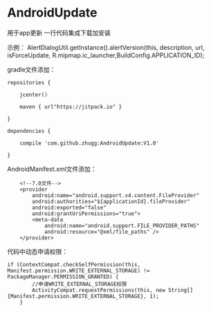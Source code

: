 # AndroidUpdate
用于app更新  一行代码集成下载加安装

示例：
AlertDialogUtil.getInstance().alertVersion(this, description, url, isForceUpdate, R.mipmap.ic_launcher,BuildConfig.APPLICATION_ID);



gradle文件添加：

    repositories {

        jcenter()

        maven { url"https://jitpack.io" }

    }

    dependencies {

        compile 'com.github.zhugg:AndroidUpdate:V1.0'

    }
    

AndroidManifest.xml文件添加：

        <!--7.0文件-->
        <provider
            android:name="android.support.v4.content.FileProvider"
            android:authorities="${applicationId}.fileProvider"
            android:exported="false"
            android:grantUriPermissions="true">
            <meta-data
                android:name="android.support.FILE_PROVIDER_PATHS"
                android:resource="@xml/file_paths" />
        </provider>
        

代码中动态申请权限：

    if (ContextCompat.checkSelfPermission(this, Manifest.permission.WRITE_EXTERNAL_STORAGE) != PackageManager.PERMISSION_GRANTED) {
            //申请WRITE_EXTERNAL_STORAGE权限
            ActivityCompat.requestPermissions(this, new String[]{Manifest.permission.WRITE_EXTERNAL_STORAGE}, 1);
        }


